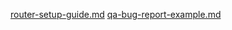 [router-setup-guide.md](https://github.com/user-attachments/files/20802426/router-setup-guide.md)
[qa-bug-report-example.md](https://github.com/user-attachments/files/20802425/qa-bug-report-example.md)
